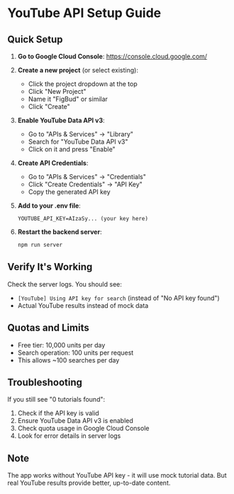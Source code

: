 # YouTube API Setup Guide

## Quick Setup

1. **Go to Google Cloud Console**: https://console.cloud.google.com/

2. **Create a new project** (or select existing):
   - Click the project dropdown at the top
   - Click "New Project"
   - Name it "FigBud" or similar
   - Click "Create"

3. **Enable YouTube Data API v3**:
   - Go to "APIs & Services" → "Library"
   - Search for "YouTube Data API v3"
   - Click on it and press "Enable"

4. **Create API Credentials**:
   - Go to "APIs & Services" → "Credentials"
   - Click "Create Credentials" → "API Key"
   - Copy the generated API key

5. **Add to your .env file**:
   ```
   YOUTUBE_API_KEY=AIzaSy... (your key here)
   ```

6. **Restart the backend server**:
   ```bash
   npm run server
   ```

## Verify It's Working

Check the server logs. You should see:
- `[YouTube] Using API key for search` (instead of "No API key found")
- Actual YouTube results instead of mock data

## Quotas and Limits

- Free tier: 10,000 units per day
- Search operation: 100 units per request
- This allows ~100 searches per day

## Troubleshooting

If you still see "0 tutorials found":
1. Check if the API key is valid
2. Ensure YouTube Data API v3 is enabled
3. Check quota usage in Google Cloud Console
4. Look for error details in server logs

## Note

The app works without YouTube API key - it will use mock tutorial data. But real YouTube results provide better, up-to-date content.